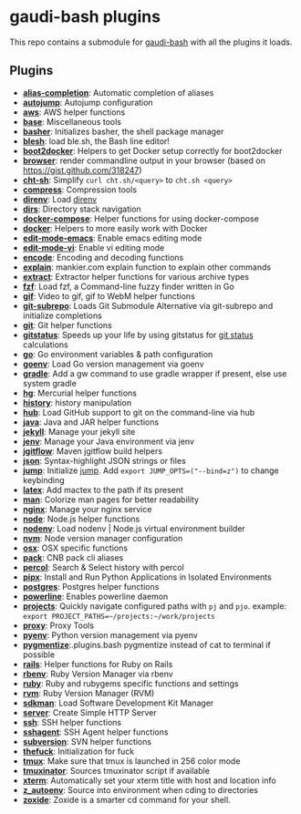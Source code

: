 # gaudi-bash plugins

This repo contains a submodule for [gaudi-bash](https://github.com/g-udi/gaudi-bash) with all the plugins it loads.

## Plugins

- [**alias-completion**](/lib/alias-completion.plugins.bash): Automatic completion of aliases
- [**autojump**](/lib/autojump.plugins.bash): Autojump configuration
- [**aws**](/lib/aws.plugins.bash): AWS helper functions
- [**base**](/lib/base.plugins.bash): Miscellaneous tools
- [**basher**](/lib/basher.plugins.bash): Initializes basher, the shell package manager
- [**blesh**](/lib/blesh.plugins.bash): load ble.sh, the Bash line editor!
- [**boot2docker**](/lib/boot2docker.plugins.bash): Helpers to get Docker setup correctly for boot2docker
- [**browser**](/lib/browser.plugins.bash): render commandline output in your browser (based on https://gist.github.com/318247)
- [**cht-sh**](/lib/cht-sh.plugins.bash): Simplify `curl cht.sh/<query>` to `cht.sh <query>`
- [**compress**](/lib/compress.plugins.bash): Compression tools
- [**direnv**](/lib/direnv.plugins.bash): Load [direnv](https://direnv.net/)
- [**dirs**](/lib/dirs.plugins.bash): Directory stack navigation
- [**docker-compose**](/lib/docker-compose.plugins.bash): Helper functions for using docker-compose
- [**docker**](/lib/docker.plugins.bash): Helpers to more easily work with Docker
- [**edit-mode-emacs**](/lib/edit-mode-emacs.plugins.bash): Enable emacs editing mode
- [**edit-mode-vi**](/lib/edit-mode-vi.plugins.bash): Enable vi editing mode
- [**encode**](/lib/encode.plugins.bash): Encoding and decoding functions
- [**explain**](/lib/explain.plugins.bash): mankier.com explain function to explain other commands
- [**extract**](/lib/extract.plugins.bash): Extractor helper functions for various archive types
- [**fzf**](/lib/fzf.plugins.bash): Load fzf, a Command-line fuzzy finder written in Go
- [**gif**](/lib/gif.plugins.bash): Video to gif, gif to WebM helper functions
- [**git-subrepo**](/lib/git-subrepo.plugins.bash): Loads Git Submodule Alternative via git-subrepo and initialize completions
- [**git**](/lib/git.plugins.bash): Git helper functions
- [**gitstatus**](/lib/gitstatus.plugins.bash): Speeds up your life by using gitstatus for [git status](https://github.com/romkatv/gitstatus) calculations
- [**go**](/lib/go.plugins.bash): Go environment variables & path configuration
- [**goenv**](/lib/goenv.plugins.bash): Load Go version management via goenv
- [**gradle**](/lib/gradle.plugins.bash): Add a gw command to use gradle wrapper if present, else use system gradle
- [**hg**](/lib/hg.plugins.bash): Mercurial helper functions
- [**history**](/lib/history.plugins.bash): history manipulation
- [**hub**](/lib/hub.plugins.bash): Load GitHub support to git on the command-line via hub
- [**java**](/lib/java.plugins.bash): Java and JAR helper functions
- [**jekyll**](/lib/jekyll.plugins.bash): Manage your jekyll site
- [**jenv**](/lib/jenv.plugins.bash): Manage your Java environment via jenv
- [**jgitflow**](/lib/jgitflow.plugins.bash): Maven jgitflow build helpers
- [**json**](/lib/json.plugins.bash): Syntax-highlight JSON strings or files
- [**jump**](/lib/jump.plugins.bash): Initialize [jump](https://github.com/gsamokovarov/jump). Add `export JUMP_OPTS=("--bind=z")` to change keybinding
- [**latex**](/lib/latex.plugins.bash): Add mactex to the path if its present
- [**man**](/lib/man.plugins.bash): Colorize man pages for better readability
- [**nginx**](/lib/nginx.plugins.bash): Manage your nginx service
- [**node**](/lib/node.plugins.bash): Node.js helper functions
- [**nodenv**](/lib/nodenv.plugins.bash): Load nodenv | Node.js virtual environment builder
- [**nvm**](/lib/nvm.plugins.bash): Node version manager configuration
- [**osx**](/lib/osx.plugins.bash): OSX specific functions
- [**pack**](/lib/pack.plugins.bash): CNB pack cli aliases
- [**percol**](/lib/percol.plugins.bash): Search & Select history with percol
- [**pipx**](/lib/pipx.plugins.bash): Install and Run Python Applications in Isolated Environments
- [**postgres**](/lib/postgres.plugins.bash): Postgres helper functions
- [**powerline**](/lib/powerline.plugins.bash): Enables powerline daemon
- [**projects**](/lib/projects.plugins.bash): Quickly navigate configured paths with `pj` and `pjo`. example: `export PROJECT_PATHS=~/projects:~/work/projects`
- [**proxy**](/lib/proxy.plugins.bash): Proxy Tools
- [**pyenv**](/lib/pyenv.plugins.bash): Python version management via pyenv
- [**pygmentize**](/lib/pygmentize.plugins.bash):.plugins.bash pygmentize instead of cat to terminal if possible
- [**rails**](/lib/rails.plugins.bash): Helper functions for Ruby on Rails
- [**rbenv**](/lib/rbenv.plugins.bash): Ruby Version Manager via rbenv
- [**ruby**](/lib/ruby.plugins.bash): Ruby and rubygems specific functions and settings
- [**rvm**](/lib/rvm.plugins.bash): Ruby Version Manager (RVM)
- [**sdkman**](/lib/sdkman.plugins.bash): Load Software Development Kit Manager
- [**server**](/lib/server.plugins.bash): Create Simple HTTP Server
- [**ssh**](/lib/ssh.plugins.bash): SSH helper functions
- [**sshagent**](/lib/sshagent.plugins.bash): SSH Agent helper functions
- [**subversion**](/lib/subversion.plugins.bash): SVN helper functions
- [**thefuck**](/lib/thefuck.plugins.bash): Initialization for fuck
- [**tmux**](/lib/tmux.plugins.bash): Make sure that tmux is launched in 256 color mode
- [**tmuxinator**](/lib/tmuxinator.plugins.bash): Sources tmuxinator script if available
- [**xterm**](/lib/xterm.plugins.bash): Automatically set your xterm title with host and location info
- [**z_autoenv**](/lib/z_autoenv.plugins.bash): Source into environment when cding to directories
- [**zoxide**](/lib/zoxide.plugins.bash): Zoxide is a smarter cd command for your shell.